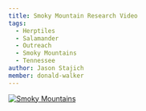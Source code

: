 ```yaml
---
title: Smoky Mountain Research Video
tags:
  - Herptiles
  - Salamander
  - Outreach
  - Smoky Mountains
  - Tennessee 
author: Jason Stajich
member: donald-walker
---
```


[![Smoky Mountains](https://img.youtube.com/vi/NV_GK2tp_bE/0.jpg)](https://www.youtube.com/watch?v=NV_GK2tp_bE)